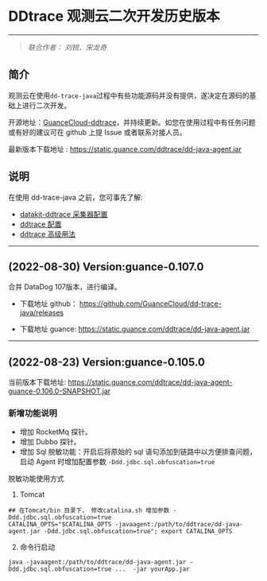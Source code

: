 # DDtrace 观测云二次开发历史版本

---

> *联合作者： 刘锐、宋龙奇*

## 简介
观测云在使用`dd-trace-java`过程中有些功能源码并没有提供，遂决定在源码的基础上进行二次开发。

开源地址：[GuanceCloud-ddtrace](https://github.com/GuanceCloud/dd-trace-java)，并持续更新。如您在使用过程中有任务问题或有好的建议可在 github 上提 Issue 或者联系对接人员。 


最新版本下载地址 : https://static.guance.com/ddtrace/dd-java-agent.jar

## 说明
在使用 dd-trace-java 之前，您可事先了解:

- [datakit-ddtrace 采集器配置](../integrations/ddtrace.md)
- [ddtrace 配置](../best-practices/monitoring/apm.md#ddtrace) 
- [ddtrace 高级用法](../best-practices/monitoring/ddtrace-skill.md)

---
## (2022-08-30) Version:guance-0.107.0

合并 DataDog 107版本，进行编译。

- 下载地址 github： https://github.com/GuanceCloud/dd-trace-java/releases

- 下载地址 guance: https://static.guance.com/ddtrace/dd-java-agent.jar

---

## (2022-08-23) Version:guance-0.105.0

当前版本下载地址: https://static.guance.com/ddtrace/dd-java-agent-guance-0.106.0-SNAPSHOT.jar

### 新增功能说明
- 增加 RocketMq 探针。
- 增加 Dubbo 探针。
- 增加 Sql 脱敏功能：开启后将原始的 sql 语句添加到链路中以方便排查问题，启动 Agent 时增加配置参数 `-Ddd.jdbc.sql.obfuscation=true`
 
脱敏功能使用方式 

1. Tomcat
```shell
## 在Tomcat/bin 目录下， 修改catalina.sh 增加参数 -Ddd.jdbc.sql.obfuscation=true 
CATALINA_OPTS="$CATALINA_OPTS -javaagent:/path/to/ddtrace/dd-java-agent.jar -Ddd.jdbc.sql.obfuscation=true"; export CATALINA_OPTS
```

2. 命令行启动
``` shell
java -javaagent:/path/to/ddtrace/dd-java-agent.jar -Ddd.jdbc.sql.obfuscation=true ...  -jar yourApp.jar
```